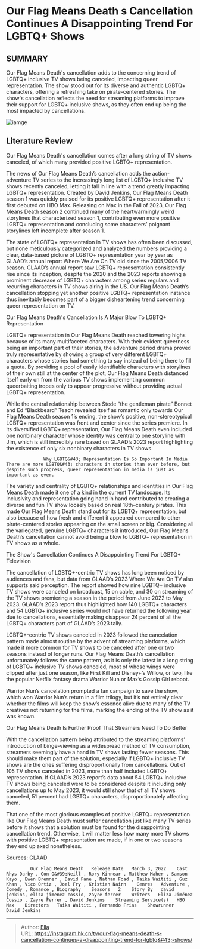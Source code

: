 # Our Flag Means Death s Cancellation Continues A Disappointing Trend For LGBTQ&#43; Shows


## SUMMARY 



  Our Flag Means Death&#39;s cancellation adds to the concerning trend of LGBTQ&#43; inclusive TV shows being canceled, impacting queer representation.   The show stood out for its diverse and authentic LGBTQ&#43; characters, offering a refreshing take on pirate-centered stories.   The show&#39;s cancellation reflects the need for streaming platforms to improve their support for LGBTQ&#43; inclusive shows, as they often end up being the most impacted by cancellations.  

![iamge](https://static1.srcdn.com/wordpress/wp-content/uploads/2024/01/taika-waititi-as-ed-and-rhys-darby-as-stede-in-our-flag-means-death.jpg)

## Literature Review
Our Flag Means Death&#39;s cancellation comes after a long string of TV shows canceled, of which many provided positive LGBTQ&#43; representation.




The news of Our Flag Means Death’s cancellation adds the action-adventure TV series to the increasingly long list of LGBTQ&#43; inclusive TV shows recently canceled, letting it fall in line with a trend greatly impacting LGBTQ&#43; representation. Created by David Jenkins, Our Flag Means Death season 1 was quickly praised for its positive LGBTQ&#43; representation after it first debuted on HBO Max. Releasing on Max in the Fall of 2023, Our Flag Means Death season 2 continued many of the heartwarmingly weird storylines that characterized season 1, contributing even more positive LGBTQ&#43; representation and concluding some characters’ poignant storylines left incomplete after season 1.




The state of LGBTQ&#43; representation in TV shows has often been discussed, but none meticulously categorized and analyzed the numbers providing a clear, data-based picture of LGBTQ&#43; representation year by year as GLAAD’s annual report Where We Are On TV did since the 2005/2006 TV season. GLAAD’s annual report saw LGBTQ&#43; representation consistently rise since its inception, despite the 2020 and the 2023 reports showing a prominent decrease of LGBTQ&#43; characters among series regulars and recurring characters in TV shows airing in the US. Our Flag Means Death’s cancellation stopping yet another positive LGBTQ&#43; representation instance thus inevitably becomes part of a bigger disheartening trend concerning queer representation on TV.


 Our Flag Means Death&#39;s Cancellation Is A Major Blow To LGBTQ&#43; Representation 
         

LGBTQ&#43; representation in Our Flag Means Death reached towering highs because of its many multifaceted characters. With their evident queerness being an important part of their stories, the adventure period drama proved truly representative by showing a group of very different LGBTQ&#43; characters whose stories had something to say instead of being there to fill a quota. By providing a pool of easily identifiable characters with storylines of their own still at the center of the plot, Our Flag Means Death distanced itself early on from the various TV shows implementing common queerbaiting tropes only to appear progressive without providing actual LGBTQ&#43; representation.




While the central relationship between Stede “the gentleman pirate” Bonnet and Ed “Blackbeard” Teach revealed itself as romantic only towards Our Flag Means Death season 1’s ending, the show’s positive, non-stereotypical LGBTQ&#43; representation was front and center since the series premiere. In its diversified LGBTQ&#43; representation, Our Flag Means Death even included one nonbinary character whose identity was central to one storyline with Jim, which is still incredibly rare based on GLAAD’s 2023 report highlighting the existence of only six nonbinary characters in TV shows.

                  Why LGBTQ&#43; Representation Is So Important In Media   There are more LGBTQ&#43; characters in stories than ever before, but despite such progress, queer representation in media is just as important as ever.    

The variety and centrality of LGBTQ&#43; relationships and identities in Our Flag Means Death made it one of a kind in the current TV landscape. Its inclusivity and representation going hand in hand contributed to creating a diverse and fun TV show loosely based on real 18th–century pirates. This made Our Flag Means Death stand out for its LGBTQ&#43; representation, but also because of how fresh and different it appeared compared to other pirate-centered stories appearing on the small screen or big. Considering all the variegated, genuine LGBTQ&#43; characters it introduced, Our Flag Means Death’s cancellation cannot avoid being a blow to LGBTQ&#43; representation in TV shows as a whole.






 The Show&#39;s Cancellation Continues A Disappointing Trend For LGBTQ&#43; Television 
          

The cancellation of LGBTQ&#43;-centric TV shows has long been noticed by audiences and fans, but data from GLAAD’s 2023 Where We Are On TV also supports said perception. The report showed how nine LGBTQ&#43; inclusive TV shows were canceled on broadcast, 15 on cable, and 30 on streaming of the TV shows premiering a season in the period from June 2022 to May 2023. GLAAD’s 2023 report thus highlighted how 140 LGBTQ&#43; characters and 54 LGBTQ&#43; inclusive series would not have returned the following year due to cancellations, essentially making disappear 24 percent of all the LGBTQ&#43; characters part of GLAAD’s 2023 tally.

LGBTQ&#43;-centric TV shows canceled in 2023 followed the cancelation pattern made almost routine by the advent of streaming platforms, which made it more common for TV shows to be canceled after one or two seasons instead of longer runs. Our Flag Means Death’s cancellation unfortunately follows the same pattern, as it is only the latest in a long string of LGBTQ&#43; inclusive TV shows canceled, most of whose wings were clipped after just one season, like First Kill and Disney&#43;’s Willow, or two, like the popular Netflix fantasy drama Warrior Nun or Max’s Gossip Girl reboot.






Warrior Nun’s cancelation prompted a fan campaign to save the show, which won Warrior Nun’s return in a film trilogy, but it’s not entirely clear whether the films will keep the show’s essence alive due to many of the TV creatives not returning for the films, marking the ending of the TV show as it was known.






 Our Flag Means Death Is Further Proof That Streamers Need To Do Better 
          

With the cancellation pattern being attributed to the streaming platforms’ introduction of binge-viewing as a widespread method of TV consumption, streamers seemingly have a hand in TV shows lasting fewer seasons. This should make them part of the solution, especially if LGBTQ&#43; inclusive TV shows are the ones suffering disproportionally from cancellations. Out of 105 TV shows canceled in 2023, more than half included LGBTQ&#43; representation. If GLAAD’s 2023 report’s data about 54 LGBTQ&#43; inclusive TV shows being canceled were to be considered despite it including only cancellations up to May 2023, it would still show that of all TV shows canceled, 51 percent had LGBTQ&#43; characters, disproportionately affecting them.




That one of the most glorious examples of positive LGBTQ&#43; representation like Our Flag Means Death must suffer cancellation just like many TV series before it shows that a solution must be found for the disappointing cancellation trend. Otherwise, it will matter less how many more TV shows with positive LGBTQ&#43; representation are made, if in one or two seasons they end up axed nonetheless.

Sources: GLAAD

             Our Flag Means Death   Release Date   March 3, 2022    Cast   Rhys Darby , Con O&#39;Neill , Rory Kinnear , Matthew Maher , Samson Kayo , Ewen Bremner , David Fane , Nathan Foad , Taika Waititi , Guz Khan , Vico Ortiz , Joel Fry , Kristian Nairn    Genres   Adventure , Comedy , Romance , Biography    Seasons   2    Story By   david jenkins, eliza jimenez cossio, zayre ferrer    Writers   Eliza Jiménez Cossio , Zayre Ferrer , David Jenkins    Streaming Service(s)   HBO Max    Directors   Taika Waititi , Fernando Frias    Showrunner   David Jenkins       

 



---

> Author: [Ella](https://instagram.hk.cn/)  
> URL: https://instagram.hk.cn/tv/our-flag-means-death-s-cancellation-continues-a-disappointing-trend-for-lgbtq&#43;-shows/  

